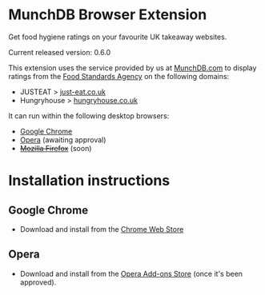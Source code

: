 # MunchDB Browser Extension

Get food hygiene ratings on your favourite UK takeaway websites.

Current released version: 0.6.0

This extension uses the service provided by us at [MunchDB.com][MunchDB] to
display ratings from the [Food Standards Agency][FSA] on the following
domains:

* JUSTEAT > [just-eat.co.uk][JUSTEAT]
* Hungryhouse > [hungryhouse.co.uk][Hungryhouse]

It can run within the following desktop browsers:

* [Google Chrome][Chrome]
* [Opera][Opera] (awaiting approval)
* ~~[Mozilla Firefox][Firefox]~~ (soon)

# Installation instructions

## Google Chrome

* Download and install from the [Chrome Web Store][Chrome]

## Opera

* Download and install from the [Opera Add-ons Store][Opera] (once it's been approved).

[MunchDB]: https://munchdb.com "Food Hygiene ratings for JUSTEAT & Hungryhouse takeway websites"
[FSA]: http://fsa.gov.uk "The UK's Food Standards Agency"

[JUSTEAT]: http://www.just-eat.co.uk
[Hungryhouse]: https://hungryhouse.co.uk

[Chrome]: https://addons.opera.com/extensions/details/munchdb-food-hygiene-ratings-for-takeaways/
[Firefox]: http://todo
[Opera]: https://addons.opera.com/extensions/details/munchdb-food-hygiene-ratings-for-takeaways/
